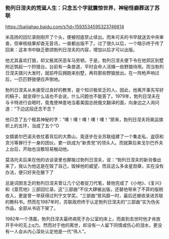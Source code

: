 ### 勃列日涅夫的荒诞人生：只念五个字就震惊世界，神秘怪癖葬送了苏联
https://baijiahao.baidu.com/s?id=1593534595323746614

米高扬的回忆录刚刚开了个头，便被彻底禁止续出。而朱可夫的书早就送去中央审查，但审核结果却杳无音讯，一直都出版不了。过了很久以后，一个暗示终于传了回来：这本书中缺乏歌颂勃列日涅夫的内容，增加以后才可以出版。

他尤其喜欢打狼，却又极其厌恶车马劳顿。于是，勃列日涅夫便下令在他郊区别墅附近筑起一个狩猎台。台前有一条兽道，平时会命人活捕一些野狼待用。而当勃列日涅夫猎兴大发时，就前呼后拥跑来别墅，再将那些野狼放出。在一阵枪声响过后，一匹匹野狼便应声倒地。

勃列日涅夫从未接受过良好的教育，是个知识极贫乏的人。因此，他离开事先写好的稿子，就变得什么话也不会说，什么问题也不能答了。1979年，勃列日涅夫在与卡特进行会晤时，竟鬼使神差地当着美国总统俄文翻译的面，向身边之人询问道：“下边这段还念不念？

他只念了五个极其神秘的字：“噢！噢！噢！噢！噢！”原来，勃列日涅夫将奥运旗帜上的五环，当成了五个“O

女婿裘尔巴诺夫依仗着背后的大靠山，竟逐步在全苏联组建了一个集走私、盗窃和贪污等罪行于一身的团伙，更一跃成为“新贵党”的领头人。而就算后来戈尔巴乔夫上台后，开始也没敢轻易触动他。

莫洛托夫后来在他的访谈录里也揶揄过勃列日涅夫，说：“勃列日涅夫的新肖像出来了，我认为他这是在毁了自己，毁掉他的威望，而且这么多金星勋章，实在没有办法，便只好夹在腋下了

总是词困言乏的勃列日涅夫曾让几个记者捉刀代笔，替他完成了《小地》、《复兴》和《垦荒地》三部回忆录。这“三部曲”不仅大肆被出版，还替他带来了不菲的版税收入，更是曾一举获得过列宁文学奖。“三部曲”曾风靡一时，最后还被收录进苏联的教科书。然而在1987年时，苏联政府终于认定勃列日涅夫的“三部曲”实为伪劣作品，全部从书店下架了。

1982年一个清晨，勃列日涅夫最终病死于办公室的床上，而直到去世时他才肯放开手中的无上q力。然而对于他的离世，却没有一人留下同情或伤心的泪水，更没有一人会从内心深处认定他是一代“伟人”。
